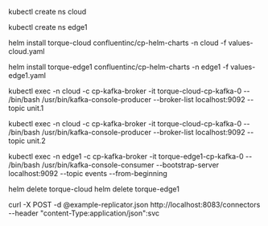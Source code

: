 



kubectl create ns cloud

kubectl create ns edge1


helm install torque-cloud confluentinc/cp-helm-charts -n cloud -f values-cloud.yaml

helm install torque-edge1 confluentinc/cp-helm-charts -n edge1 -f values-edge1.yaml

kubectl exec -n cloud -c cp-kafka-broker -it torque-cloud-cp-kafka-0 -- /bin/bash /usr/bin/kafka-console-producer --broker-list localhost:9092 --topic unit.1

kubectl exec -n cloud -c cp-kafka-broker -it torque-cloud-cp-kafka-0 -- /bin/bash /usr/bin/kafka-console-producer --broker-list localhost:9092 --topic unit.2

kubectl exec -n edge1 -c cp-kafka-broker -it torque-edge1-cp-kafka-0 -- /bin/bash  /usr/bin/kafka-console-consumer --bootstrap-server localhost:9092 --topic events --from-beginning

helm delete torque-cloud
helm delete torque-edge1

curl -X POST -d @example-replicator.json  http://localhost:8083/connectors --header "content-Type:application/json":svc
